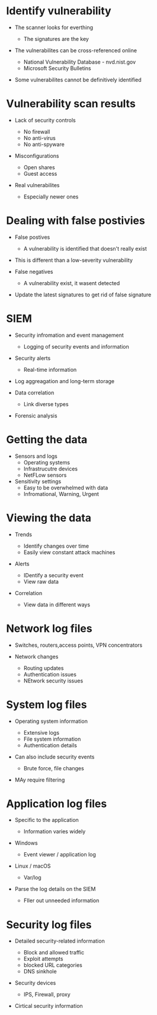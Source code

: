 # Identify vulnerability
- The scanner looks for everthing
  - The signatures are the key 

- The vulnerabilites can be cross-referenced online
  - National Vulnerability Database - nvd.nist.gov
  - Microsoft Security Bulletins 

- Some vulnerabilites cannot be definitively identified 

# Vulnerability scan results 
- Lack of security controls
  - No firewall
  - No anti-virus
  - No anti-spyware

- Misconfigurations
  - Open shares
  - Guest access

- Real vulnerabilites 
  - Especially newer ones 

# Dealing with false postivies 
- False postives 
  - A vulnerability is identified that doesn't really exist

- This is different than a low-severity vulnerability 

- False negatives
  - A vulnerability exist, it wasent detected 

- Update the latest signatures to get rid of false signature 

# SIEM
- Security infromation and event management 
  - Logging of security events and information

- Security alerts
  - Real-time information

- Log aggreagation and long-term storage

- Data correlation
  - Link diverse types

- Forensic analysis

# Getting the data
- Sensors and logs
  - Operating systems
  - Infrastrucutre devices
  - NetFLow sensors
- Sensitivity settings
  - Easy to be overwhelmed with data
  - Infromational, Warning, Urgent 

# Viewing the data
- Trends
  - Identify changes over time
  - Easily view constant attack machines

- Alerts 
  - IDentify a security event
  - View raw data

- Correlation 
  - View data in different ways

# Network log files
- Switches, routers,access points, VPN concentrators

- Network changes
  - Routing updates
  - Authentication issues
  - NEtwork security issues

# System log files
- Operating system information
  - Extensive logs
  - File system information
  - Authentication details

- Can also include security events
  - Brute force, file changes

- MAy require filtering

# Application log files 
- Specific to the application 
  - Information varies widely 

- Windows 
  - Event viewer / application log

- Linux / macOS
  - Var/log

- Parse the log details on the SIEM
  - FIler out unneeded information
 
 # Security log files
 - Detailed security-related information
   - Block and allowed traffic
   - Exploit attempts
   - blocked URL categories
   - DNS sinkhole

- Security devices
  - IPS, Firewall, proxy

- Cirtical security information 
 


















